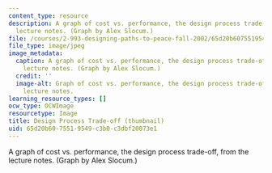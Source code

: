 ```yaml
---
content_type: resource
description: A graph of cost vs. performance, the design process trade-off, from the
  lecture notes. (Graph by Alex Slocum.)
file: /courses/2-993-designing-paths-to-peace-fall-2002/65d20b6075519549c3b0c3dbf20073e1_2-993f02-th.jpg
file_type: image/jpeg
image_metadata:
  caption: A graph of cost vs. performance, the design process trade-off, from the
    lecture notes. (Graph by Alex Slocum.)
  credit: ''
  image-alt: Graph of cost vs. performance, the design process trade-off, from the
    lecture notes.
learning_resource_types: []
ocw_type: OCWImage
resourcetype: Image
title: Design Process Trade-off (thumbnail)
uid: 65d20b60-7551-9549-c3b0-c3dbf20073e1
---
```

A graph of cost vs. performance, the design process trade-off, from the lecture notes. (Graph by Alex Slocum.)